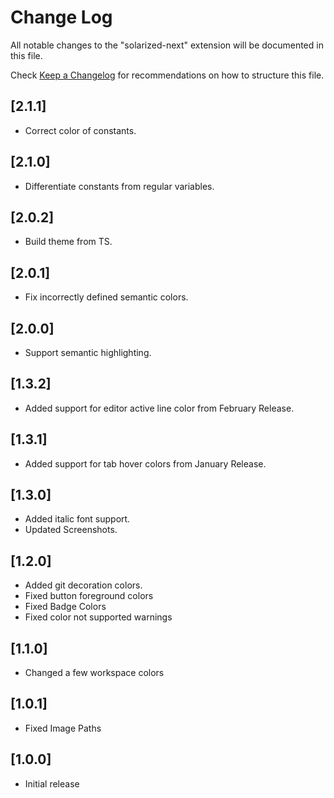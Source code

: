 # Change Log

All notable changes to the "solarized-next" extension will be documented in this
file.

Check [Keep a Changelog](http://keepachangelog.com/) for recommendations on how
to structure this file.

## [2.1.1]

- Correct color of constants.

## [2.1.0]

- Differentiate constants from regular variables.

## [2.0.2]

- Build theme from TS.

## [2.0.1]

- Fix incorrectly defined semantic colors.

## [2.0.0]

- Support semantic highlighting.

## [1.3.2]

- Added support for editor active line color from February Release.

## [1.3.1]

- Added support for tab hover colors from January Release.

## [1.3.0]

- Added italic font support.
- Updated Screenshots.

## [1.2.0]

- Added git decoration colors.
- Fixed button foreground colors
- Fixed Badge Colors
- Fixed color not supported warnings

## [1.1.0]

- Changed a few workspace colors

## [1.0.1]

- Fixed Image Paths

## [1.0.0]

- Initial release
